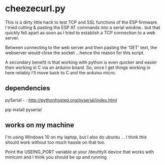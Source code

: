 # cheezecurl.py

This is a dirty little hack to test TCP and SSL functions of the ESP firmware.
I tried cutting & pasting the ESP AT commands into a serial window.. but that
quickly fell apart as soon as I tried to establish a TCP connection to a web server.


Between connecting to the web server and then pasting the 'GET' text, the webserver
would close the socket ...hence the reason for this script.


A secondary benefit is that working with python is even quicker and easier then
working in C via an arduino board. So, once I get things working in here reliably I'll move
back to C and the arduino micro.


## dependencies
pySerial - : http://pythonhosted.org/pyserial/index.html


  pip install pyserial


## works on my machine
 
I'm using Windows 10 on my laptop, but I also do ubuntu ... I think this should
work without too much hassle on that too.


Point the USEING_PORT variable at your /dev/ttyX device that works with minicom
and I think you should be up and running.
